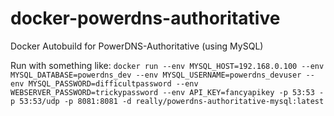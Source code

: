 # docker-powerdns-authoritative
Docker Autobuild for PowerDNS-Authoritative (using MySQL)

Run with something like:
```docker run --env MYSQL_HOST=192.168.0.100 --env MYSQL_DATABASE=powerdns_dev --env MYSQL_USERNAME=powerdns_devuser --env MYSQL_PASSWORD=difficultpassword --env WEBSERVER_PASSWORD=trickypassword --env API_KEY=fancyapikey -p 53:53 -p 53:53/udp -p 8081:8081 -d really/powerdns-authoritative-mysql:latest```
